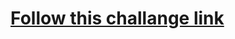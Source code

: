 # [Follow this challange link](https://omkarghotekar.medium.com/30-days-of-code-complete-guide-w-resources-dsa-efc0930efbd9)
